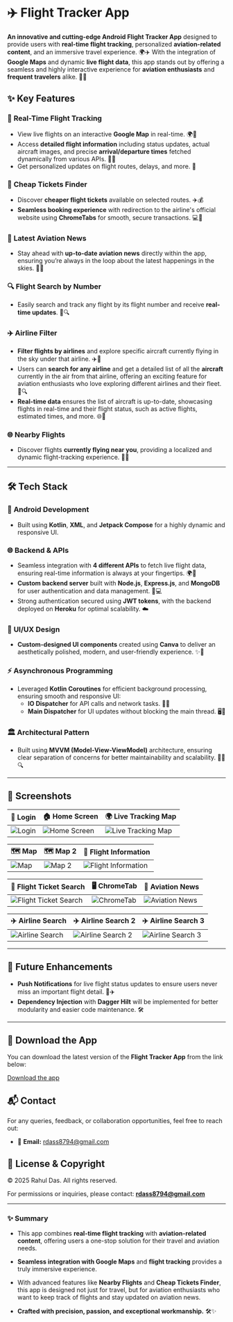 # ✈️ **Flight Tracker App**

**An innovative and cutting-edge Android Flight Tracker App** designed to provide users with **real-time flight tracking**, personalized **aviation-related content**, and an immersive travel experience. 🌍✈️ With the integration of **Google Maps** and dynamic **live flight data**, this app stands out by offering a seamless and highly interactive experience for **aviation enthusiasts** and **frequent travelers** alike. 🛫📲

## ✨ **Key Features**

### 📡 **Real-Time Flight Tracking**
- View live flights on an interactive **Google Map** in real-time. 🌍🛫
- Access **detailed flight information** including status updates, actual aircraft images, and precise **arrival/departure times** fetched dynamically from various APIs. 🛬🛫
- Get personalized updates on flight routes, delays, and more. 🚀

### 💸 **Cheap Tickets Finder**
- Discover **cheaper flight tickets** available on selected routes. ✈️💰
- **Seamless booking experience** with redirection to the airline's official website using **ChromeTabs** for smooth, secure transactions. 💻🔗

### 📰 **Latest Aviation News**
- Stay ahead with **up-to-date aviation news** directly within the app, ensuring you’re always in the loop about the latest happenings in the skies. 📲📰

### 🔍 **Flight Search by Number**
- Easily search and track any flight by its flight number and receive **real-time updates**. 🛫🔍

### ✈️ **Airline Filter**
- **Filter flights by airlines** and explore specific aircraft currently flying in the sky under that airline. ✈️🎯
- Users can **search for any airline** and get a detailed list of all the **aircraft** currently in the air from that airline, offering an exciting feature for aviation enthusiasts who love exploring different airlines and their fleet. 🛫🔍
- **Real-time data** ensures the list of aircraft is up-to-date, showcasing flights in real-time and their flight status, such as active flights, estimated times, and more. 🌐🛬


### 🌐 **Nearby Flights**
- Discover flights **currently flying near you**, providing a localized and dynamic flight-tracking experience. 🚀📍

---

## 🛠️ **Tech Stack**

### 📱 **Android Development**
- Built using **Kotlin**, **XML**, and **Jetpack Compose** for a highly dynamic and responsive UI.

### 🌐 **Backend & APIs**
- Seamless integration with **4 different APIs** to fetch live flight data, ensuring real-time information is always at your fingertips. 🌍🚀
- **Custom backend server** built with **Node.js**, **Express.js**, and **MongoDB** for user authentication and data management. 🔐💻
- Strong authentication secured using **JWT tokens**, with the backend deployed on **Heroku** for optimal scalability. ☁️

### 🎨 **UI/UX Design**
- **Custom-designed UI components** created using **Canva** to deliver an aesthetically polished, modern, and user-friendly experience. ✨🎨

### ⚡ **Asynchronous Programming**
- Leveraged **Kotlin Coroutines** for efficient background processing, ensuring smooth and responsive UI:
  - **IO Dispatcher** for API calls and network tasks. 🔄🌐
  - **Main Dispatcher** for UI updates without blocking the main thread. 🖥️💨

### 🏛️ **Architectural Pattern**
- Built using **MVVM (Model-View-ViewModel)** architecture, ensuring clear separation of concerns for better maintainability and scalability. 🧑‍💻🔍

---

## 📸 **Screenshots**

| 🔑 Login              | 🏠 Home Screen       | 🌍 Live Tracking Map |
|----------------------|---------------------|----------------------|
| ![Login](Login.jpg)   | ![Home Screen](Home.jpg) | ![Live Tracking Map](https://raw.githubusercontent.com/rahul31124/Flight-Tracker-App/main/Live%20Tracking%20Map.jpg) |

| 🗺️ Map               | 🗺️ Map 2             | 🛫 Flight Information |
|----------------------|----------------------|----------------------|
| ![Map](Map.jpg)       | ![Map 2](Map2.jpg)    | ![Flight Information](https://raw.githubusercontent.com/rahul31124/Flight-Tracker-App/main/Flight%20Information.jpg) |

| 💸 Flight Ticket Search | 🖥️ ChromeTab       | 📰 Aviation News       |
|------------------------|--------------------|-----------------------|
| ![Flight Ticket Search](https://raw.githubusercontent.com/rahul31124/Flight-Tracker-App/main/Flight%20Ticket%20Search.jpg) | ![ChromeTab](ChromeTab.jpg) | ![Aviation News](https://raw.githubusercontent.com/rahul31124/Flight-Tracker-App/main/Aviation%20News.jpg) |

| ✈️ Airline Search     | ✈️ Airline Search 2   | ✈️ Airline Search 3   |
|----------------------|----------------------|-----------------------|
| ![Airline Search](https://github.com/rahul31124/Flight-Tracker-App/blob/main/Airline%20search.jpg) | ![Airline Search 2](https://github.com/rahul31124/Flight-Tracker-App/blob/main/Airline%20Search..jpg) | ![Airline Search 3](Airlines2.jpg) |





---

## 🚀 **Future Enhancements**
- **Push Notifications** for live flight status updates to ensure users never miss an important flight detail. 📲✈️
- **Dependency Injection** with **Dagger Hilt** will be implemented for better modularity and easier code maintenance. 🛠️

---

## 🚀 Download the App

You can download the latest version of the **Flight Tracker App** from the link below:

[Download the app](https://drive.google.com/file/d/1Wkbook1yaet4t1gJKfFXEp_MZYCIE2jg/view?usp=drive_link)





## 📬 **Contact**
For any queries, feedback, or collaboration opportunities, feel free to reach out:

- 📧 **Email:** [rdass8794@gmail.com](mailto:rdass8794@gmail.com)

## 📝 License & Copyright

© 2025 Rahul Das. All rights reserved.

For permissions or inquiries, please contact: **rdass8794@gmail.com**

---





### ✨ Summary
- This app combines **real-time flight tracking** with **aviation-related content**, offering users a one-stop solution for their travel and aviation needs. 
- **Seamless integration with Google Maps** and **flight tracking** provides a truly immersive experience.
- With advanced features like **Nearby Flights** and **Cheap Tickets Finder**, this app is designed not just for travel, but for aviation enthusiasts who want to keep track of flights and stay updated on aviation news.

- **Crafted with precision, passion, and exceptional workmanship.** 🛠️✨
